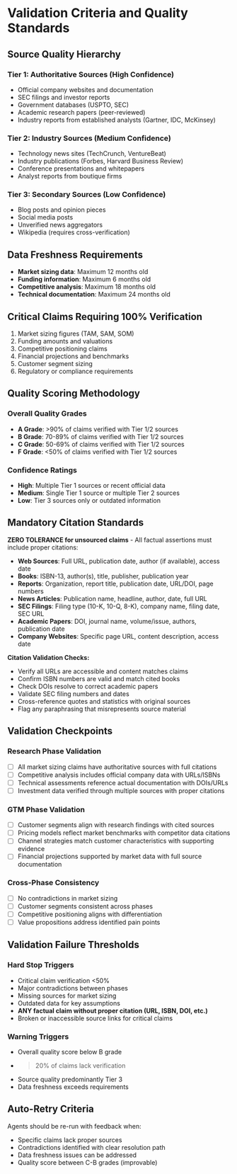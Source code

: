 # Validation Criteria and Quality Standards

## Source Quality Hierarchy

### Tier 1: Authoritative Sources (High Confidence)

- Official company websites and documentation
- SEC filings and investor reports
- Government databases (USPTO, SEC)
- Academic research papers (peer-reviewed)
- Industry reports from established analysts (Gartner, IDC, McKinsey)

### Tier 2: Industry Sources (Medium Confidence)

- Technology news sites (TechCrunch, VentureBeat)
- Industry publications (Forbes, Harvard Business Review)
- Conference presentations and whitepapers
- Analyst reports from boutique firms

### Tier 3: Secondary Sources (Low Confidence)

- Blog posts and opinion pieces
- Social media posts
- Unverified news aggregators
- Wikipedia (requires cross-verification)

## Data Freshness Requirements

- **Market sizing data**: Maximum 12 months old
- **Funding information**: Maximum 6 months old
- **Competitive analysis**: Maximum 18 months old
- **Technical documentation**: Maximum 24 months old

## Critical Claims Requiring 100% Verification

1. Market sizing figures (TAM, SAM, SOM)
2. Funding amounts and valuations
3. Competitive positioning claims
4. Financial projections and benchmarks
5. Customer segment sizing
6. Regulatory or compliance requirements

## Quality Scoring Methodology

### Overall Quality Grades

- **A Grade**: >90% of claims verified with Tier 1/2 sources
- **B Grade**: 70-89% of claims verified with Tier 1/2 sources
- **C Grade**: 50-69% of claims verified with Tier 1/2 sources
- **F Grade**: <50% of claims verified with Tier 1/2 sources

### Confidence Ratings

- **High**: Multiple Tier 1 sources or recent official data
- **Medium**: Single Tier 1 source or multiple Tier 2 sources
- **Low**: Tier 3 sources only or outdated information

## Mandatory Citation Standards

**ZERO TOLERANCE for unsourced claims** - All factual assertions must include proper citations:

- **Web Sources**: Full URL, publication date, author (if available), access date
- **Books**: ISBN-13, author(s), title, publisher, publication year
- **Reports**: Organization, report title, publication date, URL/DOI, page numbers
- **News Articles**: Publication name, headline, author, date, full URL
- **SEC Filings**: Filing type (10-K, 10-Q, 8-K), company name, filing date, SEC URL
- **Academic Papers**: DOI, journal name, volume/issue, authors, publication date
- **Company Websites**: Specific page URL, content description, access date

**Citation Validation Checks:**

- Verify all URLs are accessible and content matches claims
- Confirm ISBN numbers are valid and match cited books
- Check DOIs resolve to correct academic papers
- Validate SEC filing numbers and dates
- Cross-reference quotes and statistics with original sources
- Flag any paraphrasing that misrepresents source material

## Validation Checkpoints

### Research Phase Validation

- [ ] All market sizing claims have authoritative sources with full citations
- [ ] Competitive analysis includes official company data with URLs/ISBNs
- [ ] Technical assessments reference actual documentation with DOIs/URLs
- [ ] Investment data verified through multiple sources with proper citations

### GTM Phase Validation

- [ ] Customer segments align with research findings with cited sources
- [ ] Pricing models reflect market benchmarks with competitor data citations
- [ ] Channel strategies match customer characteristics with supporting evidence
- [ ] Financial projections supported by market data with full source documentation

### Cross-Phase Consistency

- [ ] No contradictions in market sizing
- [ ] Customer segments consistent across phases
- [ ] Competitive positioning aligns with differentiation
- [ ] Value propositions address identified pain points

## Validation Failure Thresholds

### Hard Stop Triggers

- Critical claim verification <50%
- Major contradictions between phases
- Missing sources for market sizing
- Outdated data for key assumptions
- **ANY factual claim without proper citation (URL, ISBN, DOI, etc.)**
- Broken or inaccessible source links for critical claims

### Warning Triggers

- Overall quality score below B grade
- >20% of claims lack verification
- Source quality predominantly Tier 3
- Data freshness exceeds requirements

## Auto-Retry Criteria

Agents should be re-run with feedback when:

- Specific claims lack proper sources
- Contradictions identified with clear resolution path
- Data freshness issues can be addressed
- Quality score between C-B grades (improvable)
